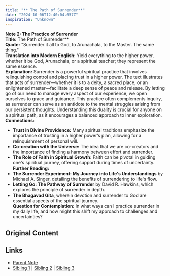 ```yaml
---
title: "** The Path of Surrender**"
date: "2024-10-06T12:40:04.657Z"
inspiration: "Unknown"
---
```



**Note 2: The Practice of Surrender**  
**Title:** The Path of Surrender**  
**Quote:** "Surrender it all to God, to Arunachala, to the Master. The same thing."  
**Translation into Modern English:** Yield everything to the higher power, whether it be God, Arunachala, or a spiritual teacher; they represent the same essence.  
**Explanation:** Surrender is a powerful spiritual practice that involves relinquishing control and placing trust in a higher power. The text illustrates that acts of surrender—whether it is to a deity, a sacred place, or an enlightened master—facilitate a deep sense of peace and release. By letting go of our need to manage every aspect of our experience, we open ourselves to grace and guidance. This practice often complements inquiry, as surrender can serve as an antidote to the mental struggles arising from our persistent thoughts. Understanding this duality is crucial for anyone on a spiritual path, as it encourages a balanced approach to inner exploration.  
**Connections:**  
- **Trust in Divine Providence:** Many spiritual traditions emphasize the importance of trusting in a higher power’s plan, allowing for a relinquishment of personal will.  
- **Co-creation with the Universe:** The idea that we are co-creators and the importance of finding a harmony between effort and surrender.  
- **The Role of Faith in Spiritual Growth:** Faith can be pivotal in guiding one's spiritual journey, offering support during times of uncertainty.  
**Further Reading:**  
- **The Surrender Experiment: My Journey into Life's Understandings** by Michael A. Singer, detailing the benefits of surrendering to life's flow.  
- **Letting Go: The Pathway of Surrender** by David R. Hawkins, which explores the principle of surrender in depth.  
- **The Bhagavad Gita**, wherein devotion and surrender to God are essential aspects of the spiritual journey.  
**Question for Contemplation:** In what ways can I practice surrender in my daily life, and how might this shift my approach to challenges and uncertainties?



## Original Content



## Links

- [Parent Note](/parent-note.md)
- [Sibling 1](/zettel1.md) | [Sibling 2](/zettel2.md) | [Sibling 3](/zettel3.md)
